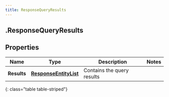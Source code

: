 ```yaml
---
title: ResponseQueryResults
---
```

## .ResponseQueryResults

## Properties

|Name | Type | Description | Notes|
|------------ | ------------- | ------------- | -------------|
| **Results** | [**ResponseEntityList**](ResponseEntityList.html) | Contains the query results | |
{: class="table table-striped"}


